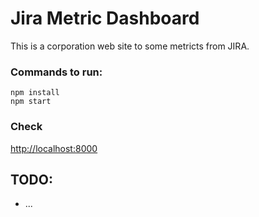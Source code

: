 # Jira Metric Dashboard
This is a corporation web site to some metricts from JIRA.

### Commands to run:
```
npm install
npm start
```
### Check
[http://localhost:8000](http://localhost:8000)
## TODO:
* ...
